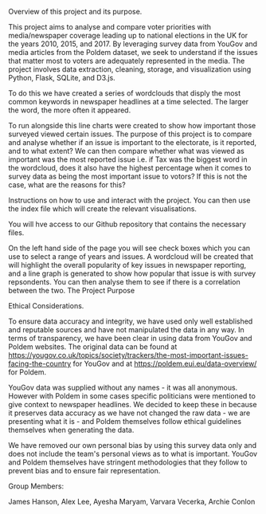 Overview of this project and its purpose.

This project aims to analyse and compare voter priorities with media/newspaper coverage leading up to national elections in the UK for the years 2010, 2015, and 2017. By leveraging survey data from YouGov and media articles from the Poldem dataset, we seek to understand if the issues that matter most to voters are adequately represented in the media. The project involves data extraction, cleaning, storage, and visualization using Python, Flask, SQLite, and D3.js.

To do this we have created a series of wordclouds that disply the most common keywords in newspaper headlines at a time selected.  The larger the word, the more often it appeared.

To run alongside this line charts were created to show how important those surveyed viewed certain issues.  The purpose of this project is to compare and analyse whether if an issue is important to the electorate, is it reported, and to what extent?  We can then compare whether what was viewed as important was the most reported issue i.e. if Tax was the biggest word in the wordcloud, does it also have the highest percentage when it comes to survey data as being the most important issue to votors?  If this is not the case, what are the reasons for this?

Instructions on how to use and interact with the project.  You can then use the index file which will create the relevant visualisations.

You will hve access to our Github repository that contains the necessary files.  

On the left hand side of the page you will see check boxes which you can use to select a range of years and issues.  A wordcloud will be created that will highlight the overall popularity of key issues in newspaper reporting, and a line graph is generated to show how popular that issue is with survey repsondents.  You can then analyse them to see if there is a correlation between the two. 
The Project Purpose

Ethical Considerations.

To ensure data accuracy and integrity, we have used only well established and reputable sources and have not manipulated the data in any way.  In terms of transparency, we have been clear in using data from YouGov and Poldem websites.  The original data can be found at https://yougov.co.uk/topics/society/trackers/the-most-important-issues-facing-the-country for YouGov and at https://poldem.eui.eu/data-overview/ for Poldem.

YouGov data was supplied without any names - it was all anonymous.  However with Poldem in some cases specific politicians were mentioned to give context to newspaper headlines.  We decided to keep these in because it preserves data accuracy as we have not changed the raw data - we are presenting what it is - and Poldem themselves follow ethical guidelines themselves when generating the data.

We have removed our own personal bias by using this survey data only and does not include the team's personal views as to what is important.  YouGov and Poldem themselves have stringent methodologies that they follow to prevent bias and to ensure fair representation.

Group Members:

James Hanson, Alex Lee, Ayesha Maryam, Varvara Vecerka, Archie Conlon

